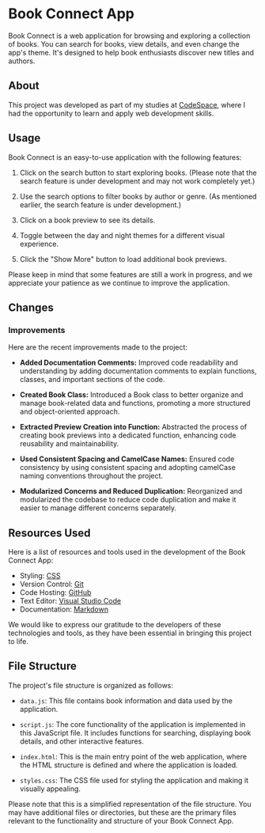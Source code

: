 # Book Connect App

Book Connect is a web application for browsing and exploring a collection of books. You can search for books, view details, and even change the app's theme. It's designed to help book enthusiasts discover new titles and authors.

## About

This project was developed as part of my studies at [CodeSpace](https://www.codespace.co.za/), where I had the opportunity to learn and apply web development skills.

## Usage

Book Connect is an easy-to-use application with the following features:

1. Click on the search button to start exploring books. (Please note that the search feature is under development and may not work completely yet.)

2. Use the search options to filter books by author or genre. (As mentioned earlier, the search feature is under development.)

3. Click on a book preview to see its details.

4. Toggle between the day and night themes for a different visual experience.

5. Click the "Show More" button to load additional book previews.

Please keep in mind that some features are still a work in progress, and we appreciate your patience as we continue to improve the application.

## Changes

### Improvements

Here are the recent improvements made to the project:

- **Added Documentation Comments:** Improved code readability and understanding by adding documentation comments to explain functions, classes, and important sections of the code.

- **Created Book Class:** Introduced a Book class to better organize and manage book-related data and functions, promoting a more structured and object-oriented approach.

- **Extracted Preview Creation into Function:** Abstracted the process of creating book previews into a dedicated function, enhancing code reusability and maintainability.

- **Used Consistent Spacing and CamelCase Names:** Ensured code consistency by using consistent spacing and adopting camelCase naming conventions throughout the project.

- **Modularized Concerns and Reduced Duplication:** Reorganized and modularized the codebase to reduce code duplication and make it easier to manage different concerns separately.

## Resources Used

Here is a list of resources and tools used in the development of the Book Connect App:

- Styling: [CSS](https://developer.mozilla.org/en-US/docs/Web/CSS)
- Version Control: [Git](https://git-scm.com/)
- Code Hosting: [GitHub](https://github.com/)
- Text Editor: [Visual Studio Code](https://code.visualstudio.com/)
- Documentation: [Markdown](https://www.markdownguide.org/)

We would like to express our gratitude to the developers of these technologies and tools, as they have been essential in bringing this project to life.

## File Structure

The project's file structure is organized as follows:



- `data.js`: This file contains book information and data used by the application.

- `script.js`: The core functionality of the application is implemented in this JavaScript file. It includes functions for searching, displaying book details, and other interactive features.

- `index.html`: This is the main entry point of the web application, where the HTML structure is defined and where the application is loaded.

- `styles.css`: The CSS file used for styling the application and making it visually appealing.

Please note that this is a simplified representation of the file structure. You may have additional files or directories, but these are the primary files relevant to the functionality and structure of your Book Connect App.
